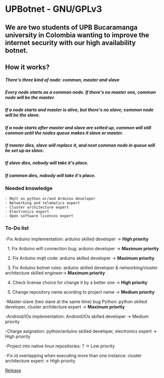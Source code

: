 <!-- ## Welcome to GitHub Pages--> 
# UPBotnet - GNU/GPLv3

## We are two students of UPB Bucaramanga university in Colombia wanting to improve the internet security with our high availability botnet.


## How it works?

##### There's three kind of node: common, master and slave
##### Every node starts as a common node. If there's no master one, common node will be the master. 
##### If a node starts and master is alive, but there's no slave; common node will be the slave.
##### If a node starts after master and slave are setted up, common will still common until the nodes queue makes it slave or master.


##### If master dies, slave will replace it, and next common node in queue will be set up as slave.
##### If slave dies, nobody will take it's place.
##### If common dies, nobody will take it's place.

### Needed knowledge
```
- Mqtt on python or/and Arduino developer
- Networking and telematics expert
- Cluster architecture expert
- Electronics expert
- Open software licences expert
```

### To-Do list
-Fix Arduino implementation: arduino skilled developer -> **High priority**

&nbsp;     1. Fix Arduino wifi connection bug: arduino developer -> **Maximum priority**

&nbsp;     2. Fix Arduino mqtt code: arduino skilled developer -> **Maximum priority**

&nbsp;     3. Fix Arduino botnet rules: arduino skilled developer & networking/cluster architecture skilled engineer-> **Maximum priority**

&nbsp;     4. Check license choice for change it by a better one -> **High priority**

&nbsp;     5. Change repository name acording to project name -> **Medium priority**

-Master-slave (two slave at the same time) bug Python: python skilled developer, cluster architecture expert -> **Maximum priority**

-Android/IOs implementation: Android/IOs skilled developer -> Medium priority

-Charge asignation: python/arduino skilled developer, electronics expert -> High priority

-Project into native linux repositories: ? -> Low priority

-Fix id overlapping when executing more than one instance: cluster architecture expert -> High priority


[Release](https://github.com/intentodemusico/BotnetsHeterogeneas/releases/tag/0.1)
